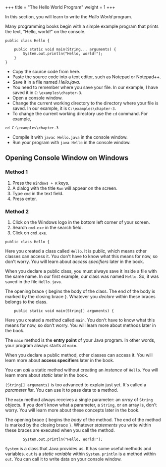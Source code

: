 +++
title = "The Hello World Program"
weight = 1
+++

In this section, you will learn to write the *Hello World* program.

Many programming books begin with a simple example program that prints the text,
"Hello, world!" on the console.

```
public class Hello {

    public static void main(String... arguments) {
        System.out.println("Hello, world!");
    }
}
```

* Copy the source code from here.
* Paste the source code into a text editor, such as Notepad or Notepad++.
* Save it in a file named *Hello.java*.
* You need to remember where you save your file. In our example, I have saved it
  in `C:\examples\chapter-3`.
* Open a console window.
* Change the current working directory to the directory where your file is
   saved. In our example, it is `C:\examples\chapter-3`.
* To change the current working directory use the `cd` command. For example,
```
cd C:\examples\chapter-3
```
* Compile it with `javac Hello.java` in the console window.
* Run your program with `java Hello` in the console window.

## Opening Console Window on Windows

### Method 1

1. Press the `Windows + R` keys.
2. A dialog with the title `Run` will appear on the screen.
3. Type `cmd` in the text field.
4. Press enter.

### Method 2

1. Click on the Windows logo in the bottom left corner of your screen.
2. Search `cmd.exe` in the search field.
3. Click on `cmd.exe`.

```
public class Hello {
```

Here you created a class called `Hello`. It is public, which means other classes
can access it. You don't have to know what this means for now, so don't
worry. You will learn about *access specifiers* later in the book.

When you declare a public class, you must always save it inside a file with
the same name. In our first example, our class was named `Hello`. So, it was
saved in the file `Hello.java`.

The opening brace `{` begins the body of the class. The end of the body is
marked by the closing brace `}`. Whatever you *declare* within these braces
belongs to the class.

```
    public static void main(String[] arguments) {
```

Here you created a *method* called `main`. You don't have to know what this
means for now, so don't worry. You will learn more about methods later in
the book.

The `main` method is the **entry point** of your Java program. In other words,
your program always starts at `main`.

When you declare a public method, other classes can access it. You will learn
more about **access specifiers** later in the book.

You can *call* a static method without creating an *instance* of `Hello`. You
will learn more about *static* later in the book.

`(String[] arguments)` is too advanced to explain just yet. It's called a
*parameter list*. You can use it to pass data to a method.

The `main` method always receives a single parameter: an *array* of `String`
objects. If you don't know what a parameter, a `String`, or an array is, don't
worry. You will learn more about these concepts later in the book.

The opening brace `{` begins the *body* of the method. The end of the method is
marked by the closing brace `}`. Whatever *statements* you write within these
braces are executed when you call the method.

```
        System.out.println("Hello, World!");
```

`System` is a class that Java provides us. It has some useful methods and
variables. `out` is a *static variable* within `System`. `println` is a
method within `out`. You can call it to write data on your console window.